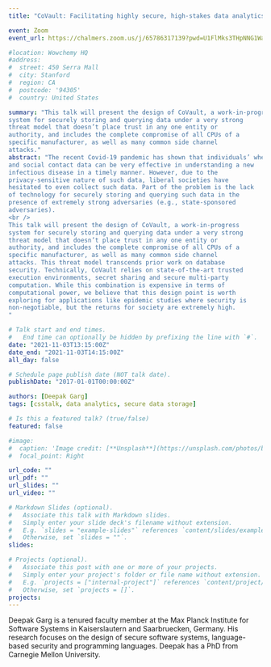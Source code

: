 ```yaml
---
title: "CoVault: Facilitating highly secure, high-stakes data analytics"

event: Zoom
event_url: https://chalmers.zoom.us/j/65786317139?pwd=U1FlMks3THpNNG1WaFRJNkJxQXdBQT09

#location: Wowchemy HQ
#address:
#  street: 450 Serra Mall
#  city: Stanford
#  region: CA
#  postcode: '94305'
#  country: United States

summary: "This talk will present the design of CoVault, a work-in-progress
system for securely storing and querying data under a very strong
threat model that doesn’t place trust in any one entity or
authority, and includes the complete compromise of all CPUs of a
specific manufacturer, as well as many common side channel
attacks."
abstract: "The recent Covid-19 pandemic has shown that individuals’ whereabouts
and social contact data can be very effective in understanding a new
infectious disease in a timely manner. However, due to the
privacy-sensitive nature of such data, liberal societies have
hesitated to even collect such data. Part of the problem is the lack
of technology for securely storing and querying such data in the
presence of extremely strong adversaries (e.g., state-sponsored
adversaries).
<br />
This talk will present the design of CoVault, a work-in-progress
system for securely storing and querying data under a very strong
threat model that doesn’t place trust in any one entity or
authority, and includes the complete compromise of all CPUs of a
specific manufacturer, as well as many common side channel
attacks. This threat model transcends prior work on database
security. Technically, CoVault relies on state-of-the-art trusted
execution environments, secret sharing and secure multi-party
computation. While this combination is expensive in terms of
computational power, we believe that this design point is worth
exploring for applications like epidemic studies where security is
non-negotiable, but the returns for society are extremely high.
"

# Talk start and end times.
#   End time can optionally be hidden by prefixing the line with `#`.
date: "2021-11-03T13:15:00Z"
date_end: "2021-11-03T14:15:00Z"
all_day: false

# Schedule page publish date (NOT talk date).
publishDate: "2017-01-01T00:00:00Z"

authors: [Deepak Garg]
tags: [csstalk, data analytics, secure data storage]

# Is this a featured talk? (true/false)
featured: false

#image:
#  caption: 'Image credit: [**Unsplash**](https://unsplash.com/photos/bzdhc5b3Bxs)'
#  focal_point: Right

url_code: ""
url_pdf: ""
url_slides: ""
url_video: ""

# Markdown Slides (optional).
#   Associate this talk with Markdown slides.
#   Simply enter your slide deck's filename without extension.
#   E.g. `slides = "example-slides"` references `content/slides/example-slides.md`.
#   Otherwise, set `slides = ""`.
slides:

# Projects (optional).
#   Associate this post with one or more of your projects.
#   Simply enter your project's folder or file name without extension.
#   E.g. `projects = ["internal-project"]` references `content/project/deep-learning/index.md`.
#   Otherwise, set `projects = []`.
projects:
---
```


Deepak Garg is a tenured faculty member at the Max Planck Institute
for Software Systems in Kaiserslautern and Saarbruecken, Germany. His
research focuses on the design of secure software systems,
language-based security and programming languages. Deepak has a PhD
from Carnegie Mellon University.

<!--
Slides can be added in a few ways:

- **Create** slides using Wowchemy's [*Slides*](https://wowchemy.com/docs/managing-content/#create-slides) feature and link using `slides` parameter in the front matter of the talk file
- **Upload** an existing slide deck to `static/` and link using `url_slides` parameter in the front matter of the talk file
- **Embed** your slides (e.g. Google Slides) or presentation video on this page using [shortcodes](https://wowchemy.com/docs/writing-markdown-latex/).

Further event details, including page elements such as image galleries, can be added to the body of this page.-->
